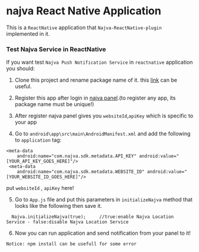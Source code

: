 # najva React Native Application

This is a `ReactNative` application that `Najva-ReactNative-plugin` implemented in it.


### Test Najva Service in ReactNative
If you want test `Najva Push Notification Service` in `reactnative` application you should:
1.  Clone this project and rename package name of it.
this [link](https://stackoverflow.com/questions/37389905/change-package-name-for-android-in-react-native) can be useful.

2.  Register this app after login in [najva panel](https://app.najva.com/accounts/login/?next=/).(to register any app, its package name must be unique!)

3.  After register najva panel gives you `websiteId`,`apiKey` which is specific to your app

4. Go to `android\app\src\main\AndroidManifest.xml` and add the following to `application` tag:
```
<meta-data
    android:name="com.najva.sdk.metadata.API_KEY" android:value="[YOUR_API_KEY_GOES_HERE]"/>
 <meta-data 
    android:name="com.najva.sdk.metadata.WEBSITE_ID" android:value="[YOUR_WEBSITE_ID_GOES_HERE]"/>
```
put `websiteId` , `apiKey` here!

5. Go to `App.js` file and put this parameters in `initializeNajva` method that looks like the following then save it.
```
  Najva.initializeNajva(true);     //true:enable Najva Location Service - false:disable Najva Location Service
```
6.  Now you can run application and send notification from your panel to it!
````
Notice: npm install can be usefull for some error
````

